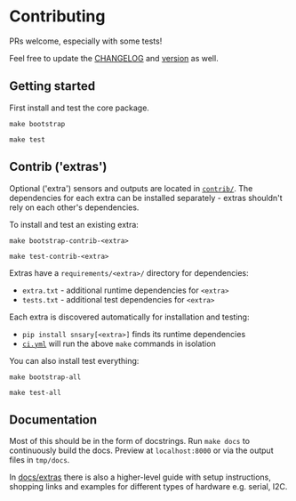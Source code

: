 # Contributing

PRs welcome, especially with some tests!

Feel free to update the [CHANGELOG](CHANGELOG.md) and [version](setup.py) as well.

## Getting started

First install and test the core package.

```
make bootstrap

make test
```

## Contrib ('extras')

Optional ('extra') sensors and outputs are located in [`contrib/`](src/snsary/contrib/). The dependencies for each extra can be installed separately - extras shouldn't rely on each other's dependencies.

To install and test an existing extra:

```
make bootstrap-contrib-<extra>

make test-contrib-<extra>
```

Extras have a `requirements/<extra>/` directory for dependencies:

- `extra.txt` - additional runtime dependencies for `<extra>`
- `tests.txt` - additional test dependencies for `<extra>`

Each extra is discovered automatically for installation and testing:

- `pip install snsary[<extra>]` finds its runtime dependencies
- [`ci.yml`](.github/workflows/ci.yml) will run the above `make` commands in isolation

You can also install test everything:

```
make bootstrap-all

make test-all
```

## Documentation

Most of this should be in the form of docstrings. Run `make docs` to continuously build the docs. Preview at `localhost:8000` or via the output files in `tmp/docs`.

In [docs/extras](docs/extras) there is also a higher-level guide with setup instructions, shopping links and examples for different types of hardware e.g. serial, I2C.

